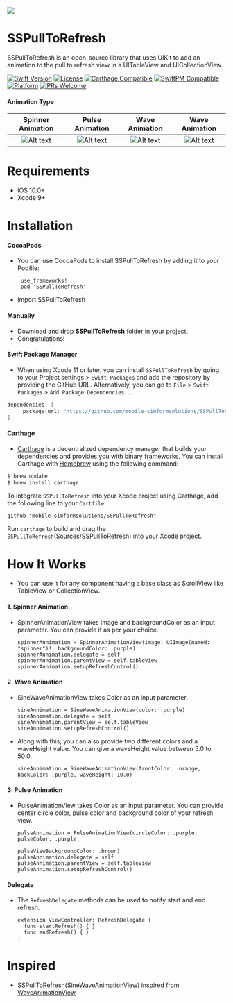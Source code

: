 <a href="https://www.simform.com/"><img src="https://github.com/SimformSolutionsPvtLtd/SSToastMessage/blob/master/simformBanner.png"></a>
# SSPullToRefresh


SSPullToRefresh is an open-source library that uses UIKit to add an animation to the pull to refresh view in a UITableView and UICollectionView.

[![Swift Version][swift-image]][swift-url]
[![License][license-image]][license-url]
[![Carthage Compatible][carthage-image]][carthage-url]
[![SwiftPM Compatible][spm-image]][spm-url]
[![Platform][platform-image]][platform-url]
[![PRs Welcome][PR-image]][PR-url]

#### Animation Type
| Spinner Animation | Pulse Animation | Wave Animation | Wave Animation |
| :--: | :-----: | :--: | :--: |
| ![Alt text](https://github.com/mobile-simformsolutions/SSPullToRefresh/blob/feature/ProjectSetup/spinnerAnimation.gif?raw=true)  | ![Alt text](https://github.com/mobile-simformsolutions/SSPullToRefresh/blob/feature/ProjectSetup/pulseAnimation.gif?raw=true) | ![Alt text](https://github.com/mobile-simformsolutions/SSPullToRefresh/blob/feature/ProjectSetup/waveAnimation.gif?raw=true) | ![Alt text](https://github.com/mobile-simformsolutions/SSPullToRefresh/blob/feature/ProjectSetup/waveSingleColor.gif?raw=true)

# Requirements
  - iOS 10.0+
  - Xcode 9+

# Installation
#### CocoaPods
 
- You can use CocoaPods to install SSPullToRefresh by adding it to your Podfile:

       use_frameworks!
       pod 'SSPullToRefresh'

- import SSPullToRefresh

#### Manually
-   Download and drop **SSPullToRefresh** folder in your project.
-   Congratulations!

#### Swift Package Manager
-   When using Xcode 11 or later, you can install `SSPullToRefresh` by going to your Project settings > `Swift Packages` and add the repository by providing the GitHub URL. Alternatively, you can go to `File` > `Swift Packages` > `Add Package Dependencies...`
```swift
dependencies: [
    .package(url: "https://github.com/mobile-simformsolutions/SSPullToRefresh.git", from: "1.0.0")
]
```

####  Carthage
-   [Carthage](https://github.com/Carthage/Carthage) is a decentralized dependency manager that builds your dependencies and provides you with binary frameworks. You can install Carthage with [Homebrew](http://brew.sh/) using the following command:
```bash
$ brew update
$ brew install carthage
```
To integrate `SSPullToRefresh` into your Xcode project using Carthage, add the following line to your `Cartfile`:

```ogdl
github "mobile-simformsolutions/SSPullToRefresh"
```
Run `carthage` to build and drag the `SSPullToRefresh`(Sources/SSPullToRefresh) into your Xcode project.

# How It Works
- You can use it for any component having a base class as ScrollView like TableView or CollectionView.

#### 1. Spinner Animation
- SpinnerAnimationView takes image and backgroundColor as an input parameter. You can provide it as per your choice.

      spinnerAnnimation = SpinnerAnimationView(image: UIImage(named: "spinner")!, backgroundColor: .purple)           
      spinnerAnnimation.delegate = self   
      spinnerAnnimation.parentView = self.tableView    
      spinnerAnnimation.setupRefreshControl()

#### 2. Wave Animation
- SineWaveAnimationView takes Color as an input parameter.

      sineAnnimation = SineWaveAnimationView(color: .purple)           
      sineAnnimation.delegate = self 
      sineAnnimation.parentView = self.tableView
      sineAnnimation.setupRefreshControl()

- Along with this, you can also provide two different colors and a waveHeight value. You can give a waveHeight value between 5.0 to 50.0.

      sineAnnimation = SineWaveAnimationView(frontColor: .orange, backColor: .purple, waveHeight: 10.0)           
 
#### 3. Pulse Animation
- PulseAnimationView takes Color as an input parameter. You can provide center circle color, pulse color and background color of your refresh view. 

      pulseAnnimation = PulseAnimationView(circleColor: .purple, pulseColor: .purple, 
                                                                 pulseViewBackgroundColor: .brown)
      pulseAnnimation.delegate = self   
      pulseAnnimation.parentView = self.tableView
      pulseAnnimation.setupRefreshControl()

#### Delegate
- The `RefreshDelegate` methods can be used to notify start and end refresh.

      extension ViewController: RefreshDelegate {           
        func startRefresh() { }   
        func endRefresh() { }
      }

# Inspired 
-   SSPullToRefresh(SineWaveAnimationView) inspired from [WaveAnimationView](https://github.com/noa4021J/WaveAnimationView)



[swift-image]:https://img.shields.io/badge/swift-5.0-orange.svg
[swift-url]: https://swift.org/
[carthage-image]:https://img.shields.io/badge/Carthage-compatible-4BC51D.svg?style=flat
[carthage-url]: https://github.com/Carthage/Carthage
[spm-image]:https://img.shields.io/badge/SwiftPM-compatible-brightgreen.svg
[spm-url]: https://swift.org/package-manager
[license-image]: https://img.shields.io/badge/License-MIT-blue.svg
[license-url]: LICENSE
[travis-image]: https://img.shields.io/travis/dbader/node-datadog-metrics/master.svg?style=flat-square
[travis-url]: https://travis-ci.org/dbader/node-datadog-metrics
[codebeat-image]: https://codebeat.co/assets/svg/badges/C-ffb83f-7198e9a1b7ad7f73977b0c9a5c7c3fffbfa25f262510e5681fd8f5a3188216b0.svg
[codebeat-url]: https://codebeat.co/projects/github-com-vsouza-awesomeios-com
[platform-image]:https://img.shields.io/cocoapods/p/LFAlertController.svg?style=flat
[platform-url]:http://cocoapods.org/pods/LFAlertController
[cocoa-image]:https://img.shields.io/cocoapods/v/EZSwiftExtensions.svg
[cocoa-url]:https://img.shields.io/cocoapods/v/LFAlertController.svg
[PR-image]:https://img.shields.io/badge/PRs-welcome-brightgreen.svg?style=flat-square
[PR-url]:http://makeapullrequest.com
